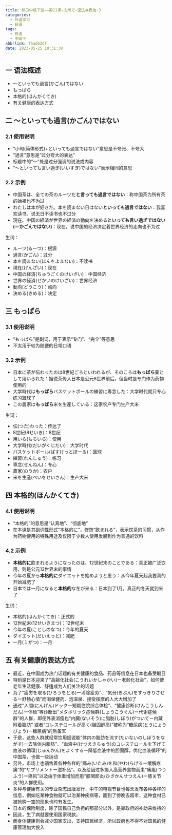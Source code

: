 ```yaml
---
title: 标日中级下册——第21课-広州で-语法与表达-3
categories:
  - 外语学习
  - 日语
tags:
  - 日语
  - 中级下
abbrlink: f5adb2df
date: 2023-05-25 10:31:38
---
```

## 一 语法概述

* ～といっても過言(かごん)ではない
* もっぱら
* 本格的(ほんかくてき)
* 有关健康的表达方式

<!--more-->

## 二 ～といっても過言(かごん)ではない

### 2.1 使用说明

* “小句(简体形式)+といっても過言ではない”意思是不夸张、不夸大
* “過言”意思是“过分夸大的表达”
* 标题中的“～”处是过分强调的说法或内容
* “～といっても言い過ぎ(いいすぎ)ではない”表示相同的意思

### 2.2 示例

* 中国茶は、全ての茶のルーツだ**と言っても過言ではない**：称中国茶为所有茶的始祖也不为过
* わたしは本が好きだ。本を読まない日はない**といっても過言ではない**：我喜欢读书。说无日不读书也不过分
* 現在、中国の経済が世界の経済の動向を決める**といっても言い過ぎではない(＝かごんではない)**：现在，说中国的经济决定着世界经济的走向也不为过

生词：

* ルーツ(るーつ)：根源
* 過言(かごん)：过分
* 本を読まない(ほんをよまない)：不读书
* 現在(げんざい)：现在
* 中国の経済(ちゅうごくのけいざい)：中国经济
* 世界の経済(せかいのけいざい)：世界经济
* 動向(どうこう)：动向
* 決める(きめる)：决定

## 三 もっぱら

### 3.1 使用说明

* “もっぱら”是副词，用于表示“专门”、“完全”等意思
* 不太用于较为随便的日常口语

### 3.2 示例

* 日本に茶が伝わったのは8世紀ごろといわれるが、そのころは**もっぱら**薬として用いられた：据说茶传入日本是公元8世界前后，但当时是专门作为药物使用的
* 大学時代は**もっぱら**バスケットボールの練習に専念した：大学时代就只专心练习篮球了
* この農家は**もっぱら**米を生産している：这家农户专门生产大米

生词：

* 伝(つた)わった：传达了
* 8世紀(8せいき)：8世纪
* 用いら(もちいら)：使用
* 大学時代(だいがくじだい)：大学时代
* バスケットボール(ばすけっとぼーる)：篮球
* 練習(れんしゅう)：练习
* 専念(せんねん)：专心
* 農家(のうか)：农户
* 米を生産(べいをせいさん)：生产大米

## 四 本格的(ほんかくてき)

### 4.1 使用说明

* “本格的”的意思是“认真地”、“彻底地”
* 在本课是其副词性形式“本格的に”，修饰“飲まれる”，表示饮茶的习惯，从作为药物使用的特殊用途及仅限于少数人使用发展到作为普通的饮料

### 4.2 示例

* **本格的に**飲まれるようになったのは、12世紀末のことである：真正被广泛饮用，则是公元12世界末的事情
* 今年の夏から**本格的に**ダイエットを始めようと思う：从今年夏天起我要真的开始减肥了
* 日本では一月になると**本格的**な冬が来る：日本到了1月，真正的冬天就到来了

生词：

* 本格的(ほんかくてき)：正式的
* 12世紀末(12せいきまつ)：12世纪末
* 今年の夏(ことしのなつ)：今年的夏天
* ダイエット(だいえっと)：减肥
* 一月(１がつ)：一月

## 五  有关健康的表达方式

* 最近，在中国成为热门话题的有关健康的食品、药品等信息在日本也备受瞩目
* 特别是日本迎来了“高齢化社会(こうれいかしゃかい)ー老龄化社会”，如何使老年生活健康、舒适成为人们关注的话题
* 为了“疲労を取る(ひろうをとる)ー消除疲劳”、“気分(きぶん)をすっきりさせるー舒畅心情”而喝保健药、泡温泉、接受按摩的人大大增加了
* 通过“人間(にんげん)ドック—短期住院综合体检”、“健康診断(けんこうしんだん)ー体检”等诊断出“メタボリック症候群(しょうこうぐん)ー代谢症候群”的人群，即便外表消瘦也“内臓(ないそう)に脂肪(しぼう)がついてー内藏附着脂肪” 或者“コレステロールが高く(胆固醇高)”被称为“糖尿病(とうにょうびょう)ー糖尿病”的后备军
* 于是，这些人群就经常饮用据说能“体内の脂肪を流す(たいないのしぼうをながす)ー去除体内脂肪”、“血液中(けつえきちゅう)のコレステロールを下げて血液の循環(じゅんかん)をよくするー降低血液中的胆固醇，优化血液循环”的中国茶，也做一些运动
* 另外，市场上也销售着各种各样的“痛み(いたみ)を和(やわ)らげるー缓解疼痛”的”サプリメントー滋补品”，以及给因过多摄入高营养食物而患“痛風(つうふう)ー痛风”以及由于体重增加而患“膝関節炎(ひざかんせつえん)ー膝关节炎”的人群使用。
* 多种与健康有关的专业杂志出版发行，中午的电视节目也每天发布各种各样的信息，例如吃某种食物就可以治某种疾病等，而到了傍晚去超市，这种食材已被抢购一空的现象也时有发生。
* 日本的保险制度，除了国民自己负担的那部分以外，是靠政府的补助来维持的
* 因此，生了病就要使用国家税款。
* 而身体健康则会减少国家支出，支持国民经济，所以政府也不得不对国民的健康管理加大投入

